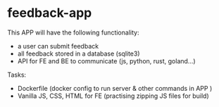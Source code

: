 # feedback-app

This APP will have the following functionality:

- a user can submit feedback
- all feedback stored in a database (sqlite3)
- API for FE and BE to communicate (js, python, rust, goland…)

Tasks:

- Dockerfile (docker config to run server & other commands in APP )
- Vanilla JS, CSS, HTML for FE (practising zipping JS files for build)
